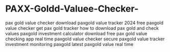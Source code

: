 # PAXX-Goldd-Valuee-Checker-
 pax gold value checker download paxgold value tracker 2024 free paxgold value checker get pax gold tracker how to download pax gold and check values paxgold investment calculator download free pax gold value checking app real time paxgold value checker secure paxgold value tracker investment monitoring paxgold latest paxgold value real time

